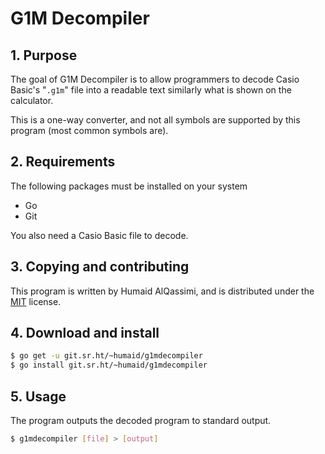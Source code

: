# G1M Decompiler

## 1. Purpose
The goal of G1M Decompiler is to allow programmers to decode Casio Basic's "`.g1m`"
file into a readable text similarly what is shown on the calculator.

This is a one-way converter, and not all symbols are supported by this program (most
common symbols are).

## 2. Requirements

The following packages must be installed on your system

- Go
- Git

You also need a Casio Basic file to decode.

## 3. Copying and contributing

This program is written by Humaid AlQassimi, and is distributed under
the [MIT](https://humaidq.ae/license/mit) license.  

## 4. Download and install

```sh
$ go get -u git.sr.ht/~humaid/g1mdecompiler
$ go install git.sr.ht/~humaid/g1mdecompiler
```

## 5. Usage
The program outputs the decoded program to standard output.
```sh
$ g1mdecompiler [file] > [output]
```
